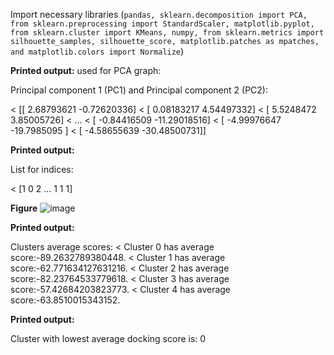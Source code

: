 Import necessary libraries (`pandas, sklearn.decomposition import PCA, from sklearn.preprocessing import StandardScaler, matplotlib.pyplot, from sklearn.cluster import KMeans, numpy, from sklearn.metrics import silhouette_samples, silhouette_score, matplotlib.patches as mpatches, and matplotlib.colors import Normalize`)

**Printed output:** used for PCA graph:

Principal component 1 (PC1) and Principal component 2 (PC2):

< [[  2.68793621  -0.72620336]
< [  0.08183217   4.54497332]
< [  5.5248472    3.85005726]
< ...
< [ -0.84416509 -11.29018516]
< [ -4.99976647 -19.7985095 ]
< [ -4.58655639 -30.48500731]]

**Printed output:**

List for indices:

< [1 0 2 ... 1 1 1]

**Figure**
![image](https://github.com/user-attachments/assets/876bb046-73a2-4d65-8d59-1a839b967b0d)

**Printed output:**

Clusters average scores:
< Cluster 0 has average score:-89.2632789380448.
< Cluster 1 has average score:-62.771634127631216.
< Cluster 2 has average score:-82.23764533779618.
< Cluster 3 has average score:-57.42684203823773.
< Cluster 4 has average score:-63.8510015343152.

**Printed output:**

Cluster with lowest average docking score is: 0
